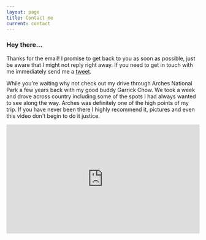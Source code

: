 ```yaml
---
layout: page
title: Contact me
current: contact
---
```


### Hey there...

Thanks for the email! I promise to get back to you as soon as possible, just be aware that I might not reply right away. If you need to get in touch with me immediately send me a [tweet](https://twitter.com/bitflying "my twitter profile").

 While you're waiting why not check out my drive through Arches National Park a few years back with my good buddy Garrick Chow. We took a week and drove across country including some of the spots I had always wanted to see along the way. Arches was definitely one of the high points of my trip. If you have never been there I highly recommend it, pictures and even this video don't begin to do it justice.
 
 <div style="position:relative;height:0;padding-bottom:56.25%"><iframe src="https://www.youtube.com/embed/VXnfALATLPA?ecver=2" width="640" height="360" frameborder="0" style="position:absolute;width:100%;height:100%;left:0" allowfullscreen></iframe></div>





